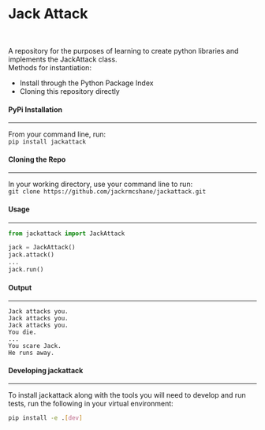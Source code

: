 # Jack Attack

<br>

A repository for the purposes of learning to create python libraries and implements the JackAttack class.
<br>
Methods for instantiation:
* Install through the Python Package Index
*  Cloning this repository directly


#### PyPi Installation
---
From your command line, run:
<br>
`pip install jackattack`

#### Cloning the Repo
---
In your working directory, use your command line to run:
<br>
`git clone https://github.com/jackrmcshane/jackattack.git`

#### Usage
---
```python
from jackattack import JackAttack

jack = JackAttack()
jack.attack()
...
jack.run()
```

#### Output
---
```
Jack attacks you.
Jack attacks you.
Jack attacks you.
You die.
...
You scare Jack.
He runs away.
```


#### Developing jackattack
---
To install jackattack along with the tools you will need to develop and run tests, run the following in your virtual environment:

```bash
pip install -e .[dev]
```

